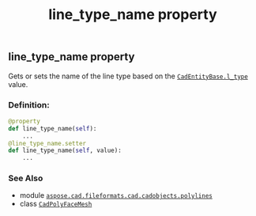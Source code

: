 ﻿---
title: line_type_name property
second_title: Aspose.CAD for Python via .NET API References
description: 
type: docs
weight: 340
url: /python-net/aspose.cad.fileformats.cad.cadobjects.polylines/cadpolyfacemesh/line_type_name/
is_root: false
---

## line_type_name property


Gets or sets the name of the line type based on the [`CadEntityBase.l_type`](/cad/python-net/aspose.cad.fileformats.cad.cadobjects/cadentitybase#l_type) value.
### Definition:
```python
@property
def line_type_name(self):
    ...
@line_type_name.setter
def line_type_name(self, value):
    ...
```

### See Also
* module [`aspose.cad.fileformats.cad.cadobjects.polylines`](../../)
* class [`CadPolyFaceMesh`](/cad/python-net/aspose.cad.fileformats.cad.cadobjects.polylines/cadpolyfacemesh)
